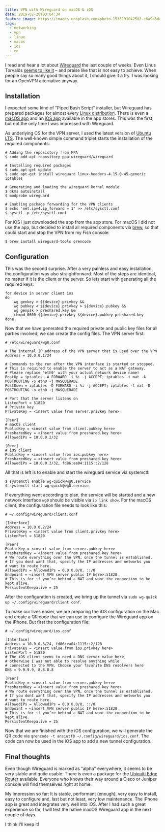 ```yaml
---
title: VPN with Wireguard on macOS & iOS
date: 2019-02-28T03:04:34
feature_image: https://images.unsplash.com/photo-1535191042502-e6a9a3d407e7?ixlib=rb-1.2.1&q=80&fm=jpg&crop=entropy&cs=tinysrgb&w=1080&fit=max&ixid=eyJhcHBfaWQiOjExNzczfQ
tags:
  - networking
  - vpn
  - linux
  - macos
  - ios
  - en
---
```


I read and hear a lot about [Wireguard](https://www.wireguard.com) the last couple of weeks. Even Linus Torvalds [seems to like it](http://lkml.iu.edu/hypermail/linux/kernel/1808.0/02472.html) – and praise like that is not easy to achieve. When people say so many good things about it, I should give it a try. I was looking for an OpenVPN alternative anyway.

## Installation

I expected some kind of "Piped Bash Script" installer, but Wireguard has prepared packages for almost every [Linux distribution](https://www.wireguard.com/install/). There is even a [macOS app](https://itunes.apple.com/us/app/wireguard/id1451685025?ls=1&mt=12) and an [iOS app](https://itunes.apple.com/us/app/wireguard/id1441195209?ls=1&mt=8) available in the app stores. This was the first, but not the only time I was impressed with Wireguard.

As underlying OS for the VPN server, I used the latest version of [Ubuntu LTS](https://www.ubuntu.com/download/server). The well-known simple command triplet starts the installation of the required components:

```shell
# Adding the reposistory from PPA
$ sudo add-apt-repository ppa:wireguard/wireguard

# Installing required packages
$ sudo apt-get update
$ sudo apt-get install wireguard linux-headers-4.15.0-45-generic iptables

# Generating and loading the wireguard kernel module
$ dkms autoinstall
$ modprobe wireguard

# Enabling package forwarding for the VPN clients
$ echo 'net.ipv4.ip_forward = 1' >> /etc/sysctl.conf
$ sysctl -p /etc/sysctl.conf
```

For iOS I just downloaded the app from the app store. For macOS I did not use the app, but decided to install all required components via [brew](https://brew.sh), so that could start and stop the VPN from my Fish console:

```shell
$ brew install wireguard-tools qrencode
```

## Configuration

This was the second surprise. After a very painless and easy installation, the configuration was also straightforward. Most of the steps are identical, no matter if it is the client or the server. So lets start with generating all the required keys:

```shell
for device in server client ios
do
    wg genkey > ${device}.privkey &&
    wg pubkey < ${device}.privkey > ${device}.pubkey &&
    wg genpsk > preshared.key && 
    chmod 0600 ${device}.privkey ${device}.pubkey preshared.key
done
```

Now that we have generated the required private and public key files for all parties involved, we can create the config files. The VPN server first:

```shell
# /etc/wireguard/wg0.conf

# The internal IP address of the VPN server that is used over the VPN
Address = 10.0.0.1/24

# Commands to tbe run after the VPN interface is started or stopped.
# This is required to enable the server to act as a NAT gateway.
# Please replace 'eth0' with your actual network device name!
PostUp = iptables -A FORWARD -i %i -j ACCEPT; iptables -t nat -A POSTROUTING -o eth0 -j MASQUERADE
PostDown = iptables -D FORWARD -i %i -j ACCEPT; iptables -t nat -D POSTROUTING -o eth0 -j MASQUERADE

# Port that the server listens on
ListenPort = 51820
# Private key
PrivateKey = <insert value from server.privkey here>

[Peer]
# macOS client
PublicKey = <insert value from client.pubkey here>
PresharedKey = <insert value from preshared.key here>
AllowedIPs = 10.0.0.2/32

[Peer]
# iOS client
PublicKey = <insert value from ios.pubkey here>
PresharedKey = <insert value from preshared.key here>
AllowedIPs = 10.0.0.3/32, fd86:ea04:1115::2/128
```

All that is left is to enable and start the wireguard service via systemctl:

```shell
$ systemctl enable wg-quick@wg0.service
$ systemctl start wg-quick@wg0.service
```

If everything went according to plan, the service will be started and a new network interface `wg0` should be visible via `ip link show`. For the macOS client, the configuration file needs to look like this:

```shell
# ~/.config/wireguard/client.conf

[Interface]
Address = 10.0.0.2/24
PrivateKey = <insert value from client.privkey here>
ListenPort = 51820

[Peer]
PublicKey = <insert value from server.pubkey here>
PresharedKey = <insert value from preshared.key here>
# We route everything over the VPN, once the tunnel is established.
# If you dont want that, specify the IP addresses and networks you
# want to route here.
AllowedIPs = AllowedIPs = 0.0.0.0/0, ::/0
Endpoint = <insert VPN server public IP here>:51820
# This is for if you’re behind a NAT and want the connection to be kept alive.
PersistentKeepalive = 25
```

After the configuration is created, we bring up the tunnel via `sudo wg-quick up ~/.config/wireguard/client.conf`.

To make our lives easier, we are preparing the iOS configuration on the Mac and create a QR code that we can use to configure the Wireguard app on the iPhone. But first the configuration file:

```shell
# ~/.config/wireguard/ios.conf

[Interface]
Address = 10.0.0.3/24, fd86:ea04:1115::2/128
PrivateKey = <insert value from ios.privkey here>
ListenPort = 51820
# The iOS client seems to need a DNS server value here,
# otherwise I was not able to resolve anything while
# connected to the VPN. Choose your favorite DNS resolvers here
DNS = 9.9.9.9, 8.8.8.8

[Peer]
PublicKey = <insert value from server.pubkey here>
PresharedKey = <insert value from preshared.key here>
# We route everything over the VPN, once the tunnel is established.
# If you dont want that, specify the IP addresses and networks you
# want to route here.
AllowedIPs = AllowedIPs = 0.0.0.0/0, ::/0
Endpoint = <insert VPN server public IP here>:51820
# This is for if you’re behind a NAT and want the connection to be kept alive.
PersistentKeepalive = 25
```

Now that we are finished with the iOS configuration, we will generate the QR code via `qrencode -t ansiutf8 ~/.config/wireguard/ios.conf`. The code can now be used in the iOS app to add a new tunnel configuration.

## Final thoughts

Even though Wireguard is marked as "alpha" everywhere, it seems to be very stable and quite usable. There is even a package for the [Ubiquiti Edge Router](https://community.ubnt.com/t5/EdgeRouter/Release-WireGuard-for-EdgeRouter/td-p/1904764) available. Everyone who knows their way around a Cisco or Juniper console will find themselves right at home.

My impression so far: It is stable, performant (enough), very easy to install, easy to configure and, last but not least, very low maintenance. The iPhone app is great and integrates very well into iOS. After I had such a great experience so far, I will test the native macOS Wireguard app in the next couple of days.

I think I'll keep it!
